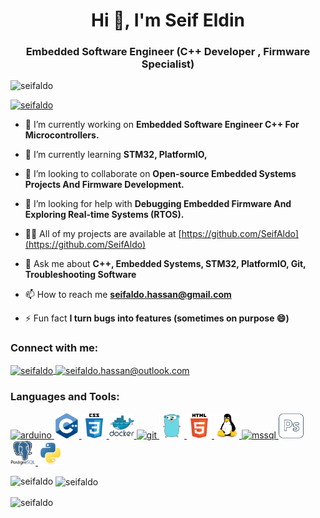 <h1 align="center">Hi 👋, I'm Seif Eldin</h1>
<h3 align="center">Embedded Software Engineer (C++ Developer , Firmware Specialist)</h3>

<p align="left"> <img src="https://komarev.com/ghpvc/?username=seifaldo&label=Profile%20views&color=0e75b6&style=flat" alt="seifaldo" /> </p>

<p align="left"> <a href="https://github.com/ryo-ma/github-profile-trophy"><img src="https://github-profile-trophy.vercel.app/?username=seifaldo" alt="seifaldo" /></a> </p>

- 🔭 I’m currently working on **Embedded Software Engineer C++ For Microcontrollers.**

- 🌱 I’m currently learning **STM32, PlatformIO,**

- 👯 I’m looking to collaborate on **Open-source Embedded Systems Projects And Firmware Development.**

- 🤝 I’m looking for help with **Debugging Embedded Firmware And Exploring Real-time Systems (RTOS).**

- 👨‍💻 All of my projects are available at [https://github.com/SeifAldo](https://github.com/SeifAldo)

- 💬 Ask me about **C++, Embedded Systems, STM32, PlatformIO, Git, Troubleshooting Software**

- 📫 How to reach me **seifaldo.hassan@gmail.com**

- ⚡ Fun fact **I turn bugs into features (sometimes on purpose 😄)**

<h3 align="left">Connect with me:</h3>
<p align="left">
  <a href="https://www.linkedin.com/in/seifaldo" target="blank">
    <img align="center" src="https://cdn.jsdelivr.net/gh/devicons/devicon/icons/linkedin/linkedin-original.svg" alt="seifaldo" height="30" width="30" />
  </a>
  <a href="mailto:seifaldo.hassan@gmail.com" target="blank">
    <img align="center" src="https://cdn-icons-png.flaticon.com/512/732/732200.png" alt="seifaldo.hassan@outlook.com" height="30" width="30" />
  </a>
</p>


<h3 align="left">Languages and Tools:</h3>
<p align="left"> <a href="https://www.arduino.cc/" target="_blank" rel="noreferrer"> <img src="https://cdn.worldvectorlogo.com/logos/arduino-1.svg" alt="arduino" width="40" height="40"/> </a> <a href="https://www.w3schools.com/cpp/" target="_blank" rel="noreferrer"> <img src="https://raw.githubusercontent.com/devicons/devicon/master/icons/cplusplus/cplusplus-original.svg" alt="cplusplus" width="40" height="40"/> </a> <a href="https://www.w3schools.com/css/" target="_blank" rel="noreferrer"> <img src="https://raw.githubusercontent.com/devicons/devicon/master/icons/css3/css3-original-wordmark.svg" alt="css3" width="40" height="40"/> </a> <a href="https://www.docker.com/" target="_blank" rel="noreferrer"> <img src="https://raw.githubusercontent.com/devicons/devicon/master/icons/docker/docker-original-wordmark.svg" alt="docker" width="40" height="40"/> </a> <a href="https://git-scm.com/" target="_blank" rel="noreferrer"> <img src="https://www.vectorlogo.zone/logos/git-scm/git-scm-icon.svg" alt="git" width="40" height="40"/> </a> <a href="https://golang.org" target="_blank" rel="noreferrer"> <img src="https://raw.githubusercontent.com/devicons/devicon/master/icons/go/go-original.svg" alt="go" width="40" height="40"/> </a> <a href="https://www.w3.org/html/" target="_blank" rel="noreferrer"> <img src="https://raw.githubusercontent.com/devicons/devicon/master/icons/html5/html5-original-wordmark.svg" alt="html5" width="40" height="40"/> </a> <a href="https://www.linux.org/" target="_blank" rel="noreferrer"> <img src="https://raw.githubusercontent.com/devicons/devicon/master/icons/linux/linux-original.svg" alt="linux" width="40" height="40"/> </a> <a href="https://www.microsoft.com/en-us/sql-server" target="_blank" rel="noreferrer"> <img src="https://www.svgrepo.com/show/303229/microsoft-sql-server-logo.svg" alt="mssql" width="40" height="40"/> </a> <a href="https://www.photoshop.com/en" target="_blank" rel="noreferrer"> <img src="https://raw.githubusercontent.com/devicons/devicon/master/icons/photoshop/photoshop-line.svg" alt="photoshop" width="40" height="40"/> </a> <a href="https://www.postgresql.org" target="_blank" rel="noreferrer"> <img src="https://raw.githubusercontent.com/devicons/devicon/master/icons/postgresql/postgresql-original-wordmark.svg" alt="postgresql" width="40" height="40"/> </a> <a href="https://www.python.org" target="_blank" rel="noreferrer"> <img src="https://raw.githubusercontent.com/devicons/devicon/master/icons/python/python-original.svg" alt="python" width="40" height="40"/> </a> </p>

<p><img align="left" src="https://github-readme-stats.vercel.app/api/top-langs?username=seifaldo&show_icons=true&locale=en&layout=compact" alt="seifaldo" /></p>

<p>&nbsp;<img align="center" src="https://github-readme-stats.vercel.app/api?username=seifaldo&show_icons=true&locale=en" alt="seifaldo" /></p>

<p><img align="center" src="https://github-readme-streak-stats.herokuapp.com/?user=seifaldo&" alt="seifaldo" /></p>
